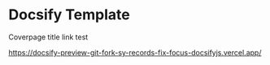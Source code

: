 # Docsify Template

Coverpage title link test

https://docsify-preview-git-fork-sy-records-fix-focus-docsifyjs.vercel.app/
